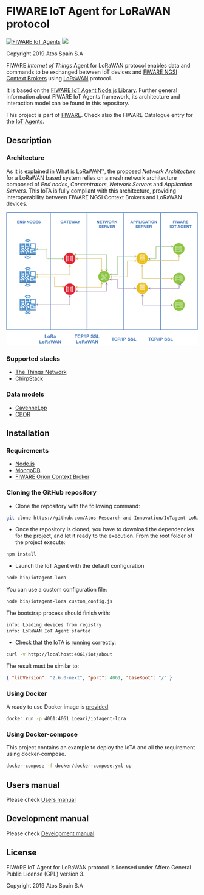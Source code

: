 # FIWARE IoT Agent for LoRaWAN protocol

[![FIWARE IoT Agents](https://nexus.lab.fiware.org/repository/raw/public/badges/chapters/iot-agents.svg)](https://www.fiware.org/developers/catalogue/)
[![](https://img.shields.io/badge/tag-fiware+iot-orange.svg?logo=stackoverflow)](https://stackoverflow.com/questions/tagged/fiware+iot)

Copyright 2019 Atos Spain S.A

FIWARE _Internet of Things_ Agent for LoRaWAN protocol enables data and commands to be exchanged between IoT devices and
[FIWARE NGSI Context Brokers](https://forge.fiware.org/plugins/mediawiki/wiki/fiware/index.php/FIWARE.OpenSpecification.Data.ContextBroker)
using [LoRaWAN](https://lora-alliance.org/about-lorawan) protocol.

It is based on the [FIWARE IoT Agent Node.js Library](https://github.com/telefonicaid/iotagent-node-lib). Further
general information about FIWARE IoT Agents framework, its architecture and interaction model can be found in this
repository.

This project is part of [FIWARE](https://www.fiware.org/). Check also the FIWARE Catalogue entry for the
[IoT Agents](https://github.com/Fiware/catalogue/tree/master/iot-agents).

## Description

### Architecture

As it is explained in [What is LoRaWAN™](https://lora-alliance.org/wp-content/uploads/2020/11/what-is-lorawan.pdf), the
proposed _Network Architecture_ for a LoRaWAN based system relies on a mesh network architecture composed of _End
nodes_, _Concentrators_, _Network Servers_ and _Application Servers_. This IoTA is fully compliant with this
architecture, providing interoperability between FIWARE NGSI Context Brokers and LoRaWAN devices.

![General](https://raw.githubusercontent.com/Atos-Research-and-Innovation/IoTagent-LoRaWAN/master/docs/img/iotagent_lorawan_arch.png)

### Supported stacks

-   [The Things Network](https://www.thethingsnetwork.org/)
-   [ChirpStack](https://www.chirpstack.io/)

### Data models

-   [CayenneLpp](https://www.thethingsnetwork.org/docs/devices/arduino/api/cayennelpp.html)
-   [CBOR](https://tools.ietf.org/html/rfc7049)

## Installation

### Requirements

-   [Node.js](https://nodejs.org/en/)
-   [MongoDB](https://docs.mongodb.com/manual/installation/)
-   [FIWARE Orion Context Broker](https://github.com/telefonicaid/fiware-orion)

### Cloning the GitHub repository

-   Clone the repository with the following command:

```bash
git clone https://github.com/Atos-Research-and-Innovation/IoTagent-LoRaWAN.git
```

-   Once the repository is cloned, you have to download the dependencies for the project, and let it ready to the
    execution. From the root folder of the project execute:

```bash
npm install
```

-   Launch the IoT Agent with the default configuration

```bash
node bin/iotagent-lora
```

You can use a custom configuration file:

```bash
node bin/iotagent-lora custom_config.js
```

The bootstrap process should finish with:

```text
info: Loading devices from registry
info: LoRaWAN IoT Agent started
```

-   Check that the IoTA is running correctly:

```bash
curl -v http://localhost:4061/iot/about
```

The result must be similar to:

```json
{ "libVersion": "2.6.0-next", "port": 4061, "baseRoot": "/" }
```

### Using Docker

A ready to use Docker image is [provided](https://hub.docker.com/r/ioeari/iotagent-lora/)

```bash
docker run -p 4061:4061 ioeari/iotagent-lora
```

### Using Docker-compose

This project contains an example to deploy the IoTA and all the requirement using docker-compose.

```bash
docker-compose -f docker/docker-compose.yml up
```

## Users manual

Please check [Users manual](users_manual.md)

## Development manual

Please check [Development manual](development_manual.md)

## License

FIWARE IoT Agent for LoRaWAN protocol is licensed under Affero General Public License (GPL) version 3.

Copyright 2019 Atos Spain S.A
